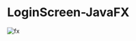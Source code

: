 # LoginScreen-JavaFX

![fx](https://user-images.githubusercontent.com/51374446/192996080-456607e5-738e-45ae-8a3f-efcb01b5b35b.PNG)
